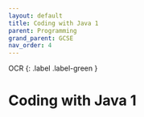 ```yaml
---
layout: default
title: Coding with Java 1
parent: Programming
grand_parent: GCSE
nav_order: 4
---
```

OCR
{: .label .label-green }

# Coding with Java 1
